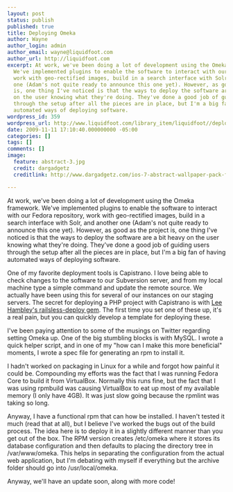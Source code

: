 ```yaml
---
layout: post
status: publish
published: true
title: Deploying Omeka
author: Wayne
author_login: admin
author_email: wayne@liquidfoot.com
author_url: http://liquidfoot.com
excerpt: At work, we've been doing a lot of development using the Omeka framework.
  We've implemented plugins to enable the software to interact with our Fedora repository,
  work with geo-rectified images, build in a search interface with Solr, and another
  one (Adam's not quite ready to announce this one yet). However, as good as the project
  is, one thing I've noticed is that the ways to deploy the software are a bit heavy
  on the user knowing what they're doing. They've done a good job of guiding users
  through the setup after all the pieces are in place, but I'm a big fan of having
  automated ways of deploying software.
wordpress_id: 359
wordpress_url: http://www.liquidfoot.com/library_item/liquidfoot//deploying-omeka/
date: 2009-11-11 17:10:40.000000000 -05:00
categories: []
tags: []
comments: []
image:
  feature: abstract-3.jpg
  credit: dargadgetz
  creditlink: http://www.dargadgetz.com/ios-7-abstract-wallpaper-pack-for-iphone-5-and-ipod-touch-retina/

---
```

At work, we've been doing a lot of development using the Omeka framework. We've implemented plugins to enable the software to interact with our Fedora repository, work with geo-rectified images, build in a search interface with Solr, and another one (Adam's not quite ready to announce this one yet). However, as good as the project is, one thing I've noticed is that the ways to deploy the software are a bit heavy on the user knowing what they're doing. They've done a good job of guiding users through the setup after all the pieces are in place, but I'm a big fan of having automated ways of deploying software.

One of my favorite deployment tools is Capistrano. I love being able to check changes to the software to our Subversion server, and from my local machine type a simple command and update the remote source. We actually have been using this for several of our instances on our staging servers. The secret for deploying a PHP project with Capistrano is with <a href="http://github.com/leehambley/railsless-deploy">Lee Hambley's railsless-deploy gem</a>. The first time you set one of these up, it's a real pain, but you can quickly develop a template for deploying these.

I've been paying attention to some of the musings on Twitter regarding setting Omeka up. One of the big stumbling blocks is with MySQL. I wrote a quick helper script, and in one of my "how can I make this more beneficial" moments, I wrote a spec file for generating an rpm to install it.

I hadn't worked on packaging in Linux for a while and forgot how painful it could be. Compounding my efforts was the fact that I was running Fedora Core to build it from VirtualBox. Normally this runs fine, but the fact that I was using rpmbuild was causing VirtualBox to eat up most of my available memory (I only have 4GB). It was just slow going because the rpmlint was taking so long.

Anyway, I have a functional rpm that can how be installed. I haven't tested it much (read that at all), but I believe I've worked the bugs out of the build process. The idea here is to deploy it in a slightly different manner than you get out of the box. The RPM version creates /etc/omeka where it stores its database configuration and then defaults to placing the directory tree in /var/www/omeka. This helps in separating the configuration from the actual web application, but I'm debating with myself if everything but the archive folder should go into /usr/local/omeka.

Anyway, we'll have an update soon, along with more code!
